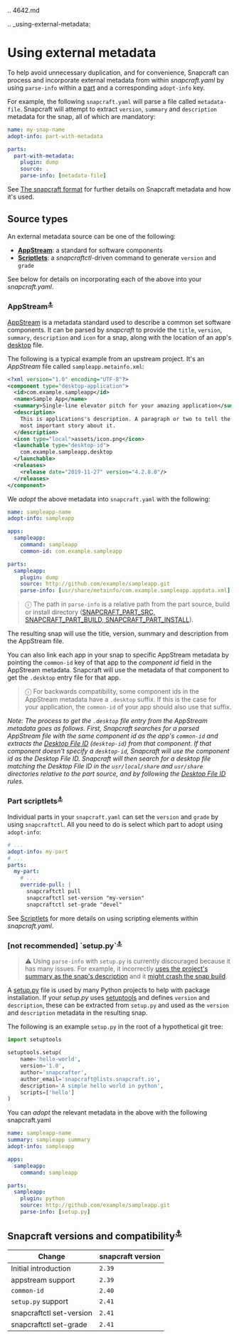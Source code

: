 .. 4642.md

.. _using-external-metadata:

# Using external metadata

To help avoid unnecessary duplication, and for convenience, Snapcraft can process and incorporate external metadata from within *snapcraft.yaml* by using `parse-info` within a [part](adding-parts.md) and a corresponding `adopt-info` key.

For example, the following `snapcraft.yaml` will parse a file called `metadata-file`. Snapcraft will attempt to extract `version`, `summary` and `description` metadata for the snap, all of which are mandatory:

```yaml
name: my-snap-name
adopt-info: part-with-metadata

parts:
  part-with-metadata:
    plugin: dump
    source: .
    parse-info: [metadata-file]
```

See [The snapcraft format](the-snapcraft-yaml-schema.md) for further details on Snapcraft metadata and how it's used.

## Source types

An external metadata source can be one of the following:

- **[AppStream](#meta-appstream)**: a standard for software components
- **[Scriptlets](#meta-scriptlet)**:  a *snapcraftctl*-driven command to generate `version` and `grade`

See below for details on incorporating each of the above into your *snapcraft.yaml*.

<h3 id='using-external-metadata-heading--appstream'>AppStream<sup><a href=#using-external-metadata-heading--appstream name="meta-appstream">⚓</a></sup></h3>

[AppStream](https://www.freedesktop.org/software/appstream/docs/) is a metadata standard used to describe a common set software components. It can be parsed by *snapcraft* to provide the `title`, `version`, `summary`, `description` and `icon` for a snap, along with the location of an app's [desktop](desktop-files-for-menu-integration.md) file.

The following is a typical example from an upstream project. It's an *AppStream* file called `sampleapp.metainfo.xml`:

```xml
<?xml version="1.0" encoding="UTF-8"?>
<component type="desktop-application">
  <id>com.example.sampleapp</id>
  <name>Sample App</name>
  <summary>Single-line elevator pitch for your amazing application</summary>
  <description>
    This is applications's description. A paragraph or two to tell the
    most important story about it.
  </description>
  <icon type="local">assets/icon.png</icon>
  <launchable type="desktop-id">
    com.example.sampleapp.desktop
  </launchable>
  <releases>
    <release date="2019-11-27" version="4.2.8.0"/>
  </releases>
</component>
```

We *adopt* the above metadata into `snapcraft.yaml` with the following:

```yaml
name: sampleapp-name
adopt-info: sampleapp

apps:
  sampleapp:
    command: sampleapp
    common-id: com.example.sampleapp

parts:
  sampleapp:
    plugin: dump
    source: http://github.com/example/sampleapp.git
    parse-info: [usr/share/metainfo/com.example.sampleapp.appdata.xml]
```

> ⓘ The path in `parse-info` is a relative path from the part source, build or install directory ([SNAPCRAFT_PART_SRC, SNAPCRAFT_PART_BUILD, SNAPCRAFT_PART_INSTALL](parts-lifecycle.md#using-external-metadata-heading--parts-directories)).

The resulting snap will use the title, version, summary and description from the AppStream file.

You can also link each app in your snap to specific AppStream metadata by pointing the `common-id` key of that app to the *component id* field in the AppStream metadata.  Snapcraft will use the metadata of that component to get the `.desktop` entry file for that app.

> ⓘ For backwards compatibility, some component ids in the AppStream metadata have a `.desktop` suffix. If this is the case for your application, the `common-id` of your app should also use that suffix.

*Note: The process to get the `.desktop` file entry from the AppStream metadata goes as follows. First, Snapcraft searches for a parsed AppStream file with the same *component id* as the app's `common-id` and extracts the [Desktop File ID](https://specifications.freedesktop.org/desktop-entry-spec/desktop-entry-spec-latest.html#desktop-file-id) (`desktop-id`) from that component. If that component doesn't specify a `desktop-id`, Snapcraft will use the *component id* as the Desktop File ID. Snapcraft will then search for a desktop file matching the Desktop File ID in the `usr/local/share` and `usr/share` directories relative to the part source, and by following the [Desktop File ID](https://standards.freedesktop.org/desktop-entry-spec/desktop-entry-spec-latest.html#desktop-file-id) rules.*

<h3 id='using-external-metadata-heading--scriptlet'> Part scriptlets<sup><a href=#using-external-metadata-heading--scriptlet name="meta-scriptlet">⚓</a></sup></h3>

Individual parts in  your `snapcraft.yaml` can set the `version` and `grade` by using `snapcraftctl`. All you need to do is select which part to adopt using `adopt-info`:

```yaml
# ...
adopt-info: my-part
# ...
parts:
  my-part:
    # ...
    override-pull: |
      snapcraftctl pull
      snapcraftctl set-version "my-version"
      snapcraftctl set-grade "devel"
```

See [Scriptlets](override-build-steps.md) for more details on using scripting elements within *snapcraft.yaml*.

<h3 id='using-external-metadata-heading--setup-py'>[not recommended] `setup.py`<sup><a href=#using-external-metadata-heading--setup-py name="meta-setup">⚓</a></sup></h3>

> ⚠  Using `parse-info` with `setup.py` is currently discouraged because it has many issues. For example, it incorrectly [uses the project's summary as the snap's description](https://bugs.launchpad.net/snapcraft/+bug/1813364) and it [might crash the snap build](https://github.com/snapcore/snapcraft/pull/2756#issuecomment-544284814).

A [setup.py](https://docs.python.org/3/distutils/setupscript.html) file is used by many Python projects to help with package installation. If your *setup.py* uses [setuptools](https://setuptools.readthedocs.io/en/latest/) and defines `version` and `description`, these can be extracted from `setup.py` and used as the `version` and `description` metadata in the resulting snap.

The following is an example `setup.py` in the root of a hypothetical git tree:

```python
import setuptools

setuptools.setup(
    name='hello-world',
    version='1.0',
    author='snapcrafter',
    author_email='snapcraft@lists.snapcraft.io',
    description='A simple hello world in python',
    scripts=['hello']
)
```

You can *adopt* the relevant metadata in the above with the following snapcraft.yaml

```yaml
name: sampleapp-name
summary: sampleapp summary
adopt-info: sampleapp

apps:
  sampleapp:
    command: sampleapp

parts:
  sampleapp:
    plugin: python
    source: http://github.com/example/sampleapp.git
    parse-info: [setup.py]
```

<h2 id='using-external-metadata-heading--version'>Snapcraft versions and compatibility<sup><a href=#using-external-metadata-heading--version name="meta-version">⚓</a></sup></h2>

| Change | snapcraft version|
|------------|------------------------|
| Initial introduction | `2.39` |
| appstream support | `2.39`|
| `common-id` | `2.40` |
| `setup.py` support | `2.41` |
| snapcraftctl set-version | `2.41` |
| snapcraftctl set-grade | `2.41` |